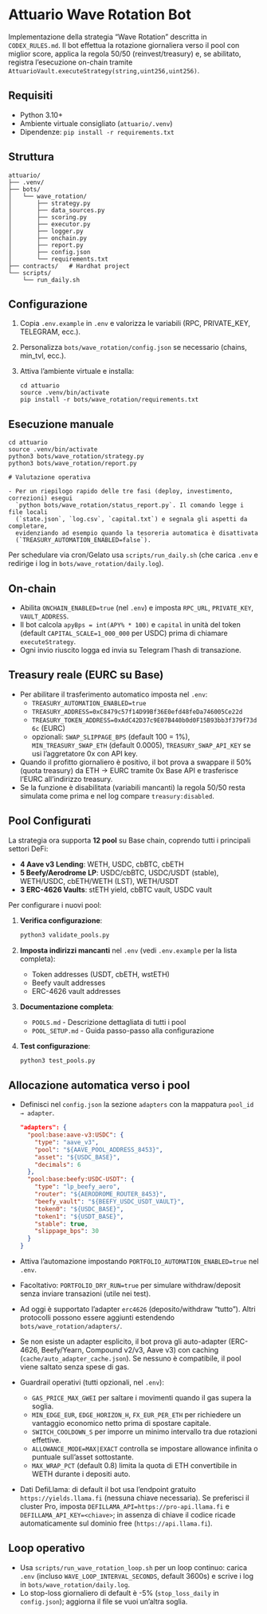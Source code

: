 # Attuario Wave Rotation Bot

Implementazione della strategia “Wave Rotation” descritta in `CODEX_RULES.md`. Il bot effettua la rotazione giornaliera verso il pool con miglior score, applica la regola 50/50 (reinvest/treasury) e, se abilitato, registra l’esecuzione on-chain tramite `AttuarioVault.executeStrategy(string,uint256,uint256)`.

## Requisiti

- Python 3.10+
- Ambiente virtuale consigliato (`attuario/.venv`)
- Dipendenze: `pip install -r requirements.txt`

## Struttura

```
attuario/
├── .venv/
├── bots/
│   └── wave_rotation/
│       ├── strategy.py
│       ├── data_sources.py
│       ├── scoring.py
│       ├── executor.py
│       ├── logger.py
│       ├── onchain.py
│       ├── report.py
│       ├── config.json
│       └── requirements.txt
├── contracts/   # Hardhat project
└── scripts/
    └── run_daily.sh
```

## Configurazione

1. Copia `.env.example` in `.env` e valorizza le variabili (RPC, PRIVATE_KEY, TELEGRAM, ecc.).
2. Personalizza `bots/wave_rotation/config.json` se necessario (chains, min_tvl, ecc.).
3. Attiva l’ambiente virtuale e installa:

   ```
   cd attuario
   source .venv/bin/activate
   pip install -r bots/wave_rotation/requirements.txt
   ```

## Esecuzione manuale

```
cd attuario
source .venv/bin/activate
python3 bots/wave_rotation/strategy.py
python3 bots/wave_rotation/report.py

# Valutazione operativa

- Per un riepilogo rapido delle tre fasi (deploy, investimento, correzioni) esegui
  `python bots/wave_rotation/status_report.py`. Il comando legge i file locali
  (`state.json`, `log.csv`, `capital.txt`) e segnala gli aspetti da completare,
  evidenziando ad esempio quando la tesoreria automatica è disattivata
  (`TREASURY_AUTOMATION_ENABLED=false`).
```

Per schedulare via cron/Gelato usa `scripts/run_daily.sh` (che carica `.env` e redirige i log in `bots/wave_rotation/daily.log`).

## On-chain

- Abilita `ONCHAIN_ENABLED=true` (nel `.env`) e imposta `RPC_URL`, `PRIVATE_KEY`, `VAULT_ADDRESS`.
- Il bot calcola `apyBps = int(APY% * 100)` e `capital` in unità del token (default `CAPITAL_SCALE=1_000_000` per USDC) prima di chiamare `executeStrategy`.
- Ogni invio riuscito logga ed invia su Telegram l’hash di transazione.

## Treasury reale (EURC su Base)

- Per abilitare il trasferimento automatico imposta nel `.env`:
  - `TREASURY_AUTOMATION_ENABLED=true`
  - `TREASURY_ADDRESS=0xC8479c57f14D99Bf36E0efd48feDa746005Ce22d`
  - `TREASURY_TOKEN_ADDRESS=0xAdC42D37c9E07B440b0d0F15B93bb3f379f73d6c` (EURC)
  - opzionali: `SWAP_SLIPPAGE_BPS` (default 100 = 1%), `MIN_TREASURY_SWAP_ETH` (default 0.0005), `TREASURY_SWAP_API_KEY` se usi l’aggretatore 0x con API key.
- Quando il profitto giornaliero è positivo, il bot prova a swappare il 50% (quota treasury) da ETH → EURC tramite 0x Base API e trasferisce l’EURC all’indirizzo treasury.
- Se la funzione è disabilitata (variabili mancanti) la regola 50/50 resta simulata come prima e nel log compare `treasury:disabled`.

## Pool Configurati

La strategia ora supporta **12 pool** su Base chain, coprendo tutti i principali settori DeFi:

- **4 Aave v3 Lending**: WETH, USDC, cbBTC, cbETH
- **5 Beefy/Aerodrome LP**: USDC/cbBTC, USDC/USDT (stable), WETH/USDC, cbETH/WETH (LST), WETH/USDT
- **3 ERC-4626 Vaults**: stETH yield, cbBTC vault, USDC vault

Per configurare i nuovi pool:

1. **Verifica configurazione**:
   ```bash
   python3 validate_pools.py
   ```

2. **Imposta indirizzi mancanti** nel `.env` (vedi `.env.example` per la lista completa):
   - Token addresses (USDT, cbETH, wstETH)
   - Beefy vault addresses
   - ERC-4626 vault addresses

3. **Documentazione completa**:
   - `POOLS.md` - Descrizione dettagliata di tutti i pool
   - `POOL_SETUP.md` - Guida passo-passo alla configurazione

4. **Test configurazione**:
   ```bash
   python3 test_pools.py
   ```

## Allocazione automatica verso i pool

- Definisci nel `config.json` la sezione `adapters` con la mappatura `pool_id → adapter`.

  ```json
  "adapters": {
    "pool:base:aave-v3:USDC": {
      "type": "aave_v3",
      "pool": "${AAVE_POOL_ADDRESS_8453}",
      "asset": "${USDC_BASE}",
      "decimals": 6
    },
    "pool:base:beefy:USDC-USDT": {
      "type": "lp_beefy_aero",
      "router": "${AERODROME_ROUTER_8453}",
      "beefy_vault": "${BEEFY_USDC_USDT_VAULT}",
      "token0": "${USDC_BASE}",
      "token1": "${USDT_BASE}",
      "stable": true,
      "slippage_bps": 30
    }
  }
  ```

- Attiva l’automazione impostando `PORTFOLIO_AUTOMATION_ENABLED=true` nel `.env`.
- Facoltativo: `PORTFOLIO_DRY_RUN=true` per simulare withdraw/deposit senza inviare transazioni (utile nei test).
- Ad oggi è supportato l’adapter `erc4626` (deposito/withdraw “tutto”). Altri protocolli possono essere aggiunti estendendo `bots/wave_rotation/adapters/`.
- Se non esiste un adapter esplicito, il bot prova gli auto-adapter (ERC-4626, Beefy/Yearn, Compound v2/v3, Aave v3) con caching (`cache/auto_adapter_cache.json`). Se nessuno è compatibile, il pool viene saltato senza spese di gas.
- Guardrail operativi (tutti opzionali, nel `.env`):
  - `GAS_PRICE_MAX_GWEI` per saltare i movimenti quando il gas supera la soglia.
  - `MIN_EDGE_EUR`, `EDGE_HORIZON_H`, `FX_EUR_PER_ETH` per richiedere un vantaggio economico netto prima di spostare capitale.
  - `SWITCH_COOLDOWN_S` per imporre un minimo intervallo tra due rotazioni effettive.
  - `ALLOWANCE_MODE=MAX|EXACT` controlla se impostare allowance infinita o puntuale sull’asset sottostante.
  - `MAX_WRAP_PCT` (default 0.8) limita la quota di ETH convertibile in WETH durante i depositi auto.
- Dati DefiLlama: di default il bot usa l’endpoint gratuito `https://yields.llama.fi` (nessuna chiave necessaria). Se preferisci il cluster Pro, imposta `DEFILLAMA_API=https://pro-api.llama.fi` e `DEFILLAMA_API_KEY=<chiave>`; in assenza di chiave il codice ricade automaticamente sul dominio free (`https://api.llama.fi`).

## Loop operativo

- Usa `scripts/run_wave_rotation_loop.sh` per un loop continuo: carica `.env` (incluso `WAVE_LOOP_INTERVAL_SECONDS`, default 3600s) e scrive i log in `bots/wave_rotation/daily.log`.
- Lo stop-loss giornaliero di default è -5% (`stop_loss_daily` in `config.json`); aggiorna il file se vuoi un’altra soglia.

